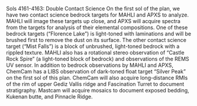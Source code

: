 Sols 4161-4163: Double Contact Science 
 On the first sol of the plan, we have two contact science bedrock targets for MAHLI and APXS to analyze. MAHLI will image these targets up close, and APXS will acquire spectra from the targets for analysis of their elemental compositions. One of these bedrock targets (“Florence Lake”) is light-toned with laminations and will be brushed first to remove the dust on its surface. The other contact science target (“Mist Falls”) is a block of unbrushed, light-toned bedrock with a rippled texture. MAHLI also has a rotational stereo observation of “Castle Rock Spire” (a light-toned block of bedrock) and observations of the REMS UV sensor. In addition to bedrock observations by MAHLI and APXS, ChemCam has a LIBS observation of dark-toned float target “Silver Peak” on the first sol of this plan. ChemCam will also acquire long-distance RMIs of the rim of upper Gediz Vallis ridge and Fascination Turret to document stratigraphy. Mastcam will acquire mosaics to document exposed bedding, Kukenan butte, and Pinnacle Ridge.
